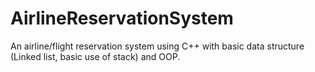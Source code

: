 # AirlineReservationSystem
An airline/flight reservation system using C++ with basic data structure (Linked list, basic use of stack) and OOP.
